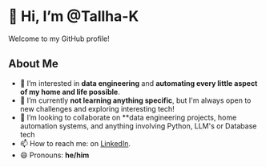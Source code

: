 # 👋 Hi, I’m @Tallha-K

Welcome to my GitHub profile! 

## About Me

- 👀 I’m interested in **data engineering** and **automating every little aspect of my home and life possible**.
- 🌱 I’m currently **not learning anything specific**, but I'm always open to new challenges and exploring interesting tech!
- 💞️ I’m looking to collaborate on **data engineering projects, home automation systems, and anything involving Python, LLM's or Database tech
- 📫 How to reach me: on [LinkedIn](https://linkedin.com/in/tallha-k).
- 😄 Pronouns: **he/him**

<!---
Tallha-K/Tallha-K is a ✨ special ✨ repository because its `README.md` (this file) appears on your GitHub profile.
You can click the Preview link to take a look at your changes.
--->
